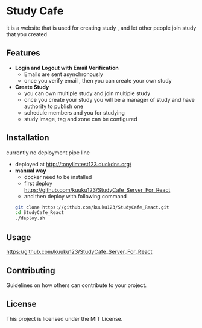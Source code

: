 # Study Cafe

it is a website that is used for creating study , and let other people join study that you created

## Features
- **Login and Logout with Email Verification**
	- Emails are sent asynchronously
	- once you verify email , then you can create your own study
- **Create Study**
	- you can own multiple study and join multiple study
	- once you create your study you will be a manager of study and have authority to publish one
	- schedule members and you for studying
	- study image, tag and zone can be configured


## Installation

currently no deployment pipe line
- deployed at http://tonylimtest123.duckdns.org/
- **manual way**
	- docker need to be installed
	- first deploy https://github.com/kuuku123/StudyCafe_Server_For_React
	- and then deploy with following command
	```bash
	git clone https://github.com/kuuku123/StudyCafe_React.git
	cd StudyCafe_React
	./deploy.sh
	```




## Usage

https://github.com/kuuku123/StudyCafe_Server_For_React


## Contributing

Guidelines on how others can contribute to your project.

## License

This project is licensed under the MIT License.

